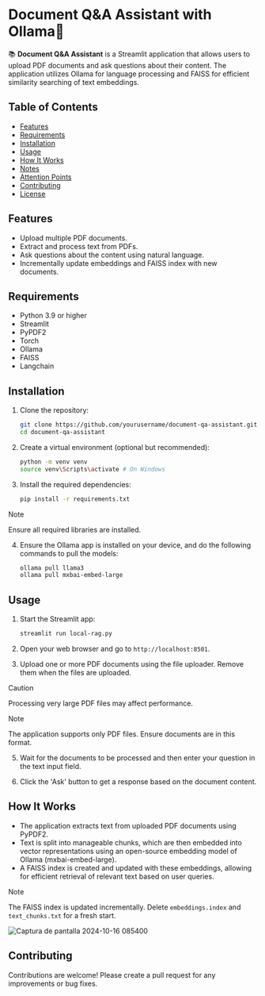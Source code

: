# Document Q&A Assistant with Ollama🦙

📚 **Document Q&A Assistant** is a Streamlit application that allows users to upload PDF documents and ask questions about their content. The application utilizes Ollama for language processing and FAISS for efficient similarity searching of text embeddings.

## Table of Contents

- [Features](#features)
- [Requirements](#requirements)
- [Installation](#installation)
- [Usage](#usage)
- [How It Works](#how-it-works)
- [Notes](#notes)
- [Attention Points](#attention-points)
- [Contributing](#contributing)
- [License](#license)

## Features

- Upload multiple PDF documents.
- Extract and process text from PDFs.
- Ask questions about the content using natural language.
- Incrementally update embeddings and FAISS index with new documents.

## Requirements

- Python 3.9 or higher
- Streamlit
- PyPDF2
- Torch
- Ollama
- FAISS
- Langchain

## Installation

1. Clone the repository:
   ```bash
   git clone https://github.com/yourusername/document-qa-assistant.git
   cd document-qa-assistant
   ```

2. Create a virtual environment (optional but recommended):
   ```bash
   python -m venv venv
   source venv\Scripts\activate # On Windows
   ```

3. Install the required dependencies:
   ```bash
   pip install -r requirements.txt
   ```
> [!NOTE]
> Ensure all required libraries are installed. 


4. Ensure the Ollama app is installed on your device, and do the following commands to pull the models:
   ```bash
   ollama pull llama3
   ollama pull mxbai-embed-large 
   ```

## Usage

1. Start the Streamlit app:
   ```bash
   streamlit run local-rag.py
   ```

2. Open your web browser and go to `http://localhost:8501`.

3. Upload one or more PDF documents using the file uploader. Remove them when the files are uploaded. 
   
> [!CAUTION]
> Processing very large PDF files may affect performance.

> [!NOTE]
> The application supports only PDF files. Ensure documents are in this format.

5. Wait for the documents to be processed and then enter your question in the text input field.

6. Click the 'Ask' button to get a response based on the document content.

## How It Works

- The application extracts text from uploaded PDF documents using PyPDF2.
- Text is split into manageable chunks, which are then embedded into vector representations using an open-source embedding model of Ollama (mxbai-embed-large).
- A FAISS index is created and updated with these embeddings, allowing for efficient retrieval of relevant text based on user queries.
> [!NOTE]
> The FAISS index is updated incrementally. Delete `embeddings.index` and `text_chunks.txt` for a fresh start.

![Captura de pantalla 2024-10-16 085400](https://github.com/user-attachments/assets/f31cb83e-6ab4-4a37-b8ce-86f01f9447b6)

## Contributing

Contributions are welcome! Please create a pull request for any improvements or bug fixes. 
